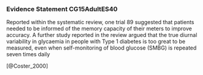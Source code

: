 ### Evidence Statement CG15AdultES40
Reported within the systematic review, one trial 89 suggested that patients needed to be informed of the memory capacity of their meters to improve accuracy. A further study reported in the review argued that the true diurnal variability in glycaemia in people with Type 1 diabetes is too great to be measured, even when self-monitoring of blood glucose (SMBG) is repeated seven times daily



[@Coster_2000]
